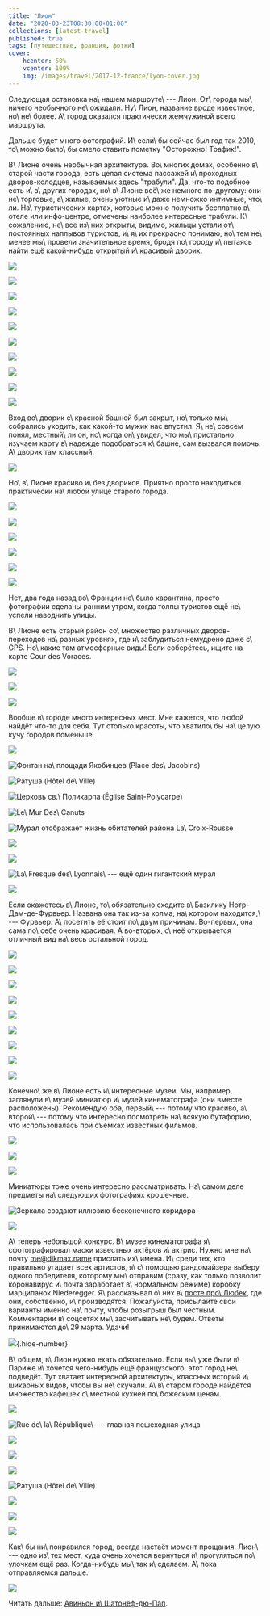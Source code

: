 ```yaml
---
title: "Лион"
date: "2020-03-23T08:30:00+01:00"
collections: [latest-travel]
published: true
tags: [путешествие, франция, фотки]
cover:
    hcenter: 50%
    vcenter: 100%
    img: /images/travel/2017-12-france/lyon-cover.jpg
---
```


Следующая остановка на\ нашем маршруте\ --- Лион. От\ города мы\ ничего
необычного не\ ожидали. Ну\ Лион, название вроде известное, но\ не\ более. 
А\ город оказался практически жемчужиной всего маршрута.

Дальше будет много фотографий. И\ если\ бы сейчас был год так 2010, то\ можно
было\ бы смело ставить пометку "Осторожно! Трафик!".

<!--more-->

В\ Лионе очень необычная архитектура. Во\ многих домах, особенно в\ старой части
города, есть целая система пассажей и\ проходных дворов-колодцев, называемых
здесь "трабули". Да, что-то подобное есть и\ в\ других городах, но\ в\ Лионе
всё\ же немного по-другому: они не\ торговые, а\ жилые, очень уютные и\ даже
немножко интимные, что\ ли. На\ туристических картах, которые можно получить
бесплатно в\ отеле или инфо-центре, отмечены наиболее интересные трабули. 
К\ сожалению, не\ все из\ них открыты, видимо, жильцы устали от\ постоянных
наплывов туристов, и\ я\ их прекрасно понимаю, но\ тем не\ менее мы\ провели
значительное время, бродя по\ городу и\ пытаясь найти ещё какой-нибудь открытый
и\ красивый дворик.

![](/images/travel/2017-12-france/lyon-traboule-1.jpg)

![](/images/travel/2017-12-france/lyon-traboule-2.jpg)

![](/images/travel/2017-12-france/lyon-traboule-3.jpg)

![](/images/travel/2017-12-france/lyon-traboule-4.jpg)

![](/images/travel/2017-12-france/lyon-traboule-5.jpg)

![](/images/travel/2017-12-france/lyon-traboule-6.jpg)

![](/images/travel/2017-12-france/lyon-traboule-7.jpg)

![](/images/travel/2017-12-france/lyon-traboule-8.jpg)

![](/images/travel/2017-12-france/lyon-traboule-9.jpg)

![](/images/travel/2017-12-france/lyon-traboule-10.jpg)

Вход во\ дворик с\ красной башней был закрыт, но\ только мы\ собрались уходить,
как какой-то мужик нас впустил. Я\ не\ совсем понял, местный\ ли он, но\ когда
он\ увидел, что мы\ пристально изучаем карту в\ надежде подобраться к\ башне,
сам вызвался помочь. А\ дворик там классный.

![](/images/travel/2017-12-france/lyon-red-traboule.jpg)

Но\ в\ Лионе красиво и\ без двориков. Приятно просто находиться практически
на\ любой улице старого города.

![](/images/travel/2017-12-france/lyon-streets-1.jpg)

![](/images/travel/2017-12-france/lyon-streets-2.jpg)

![](/images/travel/2017-12-france/lyon-streets-3.jpg)

![](/images/travel/2017-12-france/lyon-streets-4.jpg)

![](/images/travel/2017-12-france/lyon-streets-5.jpg)

![](/images/travel/2017-12-france/lyon-streets-6.jpg)

Нет, два года назад во\ Франции не\ было карантина, просто фотографии сделаны
ранним утром, когда толпы туристов ещё не\ успели наводнить улицы.

В\ Лионе есть старый район со\ множество различных дворов-переходов на\ разных
уровнях, где и\ заблудиться немудрено даже с\ GPS. Но\ какие там атмосферные
виды! Если соберётесь, ищите на карте Cour des Voraces.

![](/images/travel/2017-12-france/lyon-court-de-voraces-1.jpg)

![](/images/travel/2017-12-france/lyon-court-de-voraces-2.jpg)

![](/images/travel/2017-12-france/lyon-court-de-voraces-3.jpg)

Вообще в\ городе много интересных мест. Мне кажется, что любой найдёт что-то для
себя. Тут столько красоты, что хватило\ бы на\ целую кучу городов поменьше.

![](/images/travel/2017-12-france/lyon-beauty-1.jpg)

![Фонтан на\ площади Якобинцев (Place des\ Jacobins)](/images/travel/2017-12-france/lyon-beauty-2.jpg)

![Ратуша (Hôtel de\ Ville)](/images/travel/2017-12-france/lyon-beauty-3.jpg)

![Церковь св.\ Поликарпа (Église Saint-Polycarpe)](/images/travel/2017-12-france/lyon-beauty-4.jpg)

![Le\ Mur Des\ Canuts](/images/travel/2017-12-france/lyon-beauty-5.jpg)

![Мурал отображает жизнь обитателей района La\ Croix-Rousse](/images/travel/2017-12-france/lyon-beauty-6.jpg)

![](/images/travel/2017-12-france/lyon-beauty-7.jpg)

![](/images/travel/2017-12-france/lyon-beauty-8.jpg)

![La\ Fresque des\ Lyonnais\ --- ещё один гигантский мурал](/images/travel/2017-12-france/lyon-beauty-9.jpg)

![](/images/travel/2017-12-france/lyon-beauty-10.jpg)

Если окажетесь в\ Лионе, то\ обязательно сходите в\ Базилику
Нотр-Дам-де-Фурвьер. Названа она так из-за холма, на\ котором находится,\ ---
Фурвьер. А\ посетить её стоит по\ двум причинам. Во-первых, она сама по\ себе
очень красивая. А во-вторых, с\ неё открывается отличный вид на\ весь остальной
город.

![](/images/travel/2017-12-france/lyon-fourviere-1.jpg)

![](/images/travel/2017-12-france/lyon-fourviere-2.jpg)

![](/images/travel/2017-12-france/lyon-fourviere-3.jpg)

![](/images/travel/2017-12-france/lyon-fourviere-4.jpg)

![](/images/travel/2017-12-france/lyon-fourviere-5.jpg)

![](/images/travel/2017-12-france/lyon-fourviere-6.jpg)

![](/images/travel/2017-12-france/lyon-fourviere-7.jpg)

![](/images/travel/2017-12-france/lyon-fourviere-8.jpg)

![](/images/travel/2017-12-france/lyon-fourviere-9.jpg)

Конечно\ же в\ Лионе есть и\ интересные музеи. Мы, например, заглянули в\ музей
миниатюр и\ музей кинематографа (они вместе расположены). Рекомендую оба,
первый\ --- потому что красиво, а\ второй\ --- потому что интересно посмотреть
на\ всякую бутафорию, что использовалась при съёмках известных фильмов.

![](/images/travel/2017-12-france/lyon-movies-1.jpg)

![](/images/travel/2017-12-france/lyon-movies-2.jpg)

![](/images/travel/2017-12-france/lyon-movies-3.jpg)

Миниатюры тоже очень интересно рассматривать. На\ самом деле предметы
на\ следующих фотографиях крошечные.

![Зеркала создают иллюзию бесконечного коридора](/images/travel/2017-12-france/lyon-miniatures-1.jpg)

![](/images/travel/2017-12-france/lyon-miniatures-2.jpg)

А\ теперь небольшой конкурс. В\ музее кинематографа я\ сфотографировал маски
известных актёров и\ актрис. Нужно мне на\ почту 
[me@dikmax.name](mailto:me@dikmax.name?subject=Маски) прислать их\ имена. 
И\ среди тех, кто правильно угадает всех артистов, я\ с\ помощью рандомайзера
выберу одного победителя, которому мы\ отправим (сразу, как только позволит
коронавирус и\ почта заработает в\ нормальном режиме) коробку марципанок
Niederegger. Я\ рассказывал о\ них в\ [посте про\ Любек][luebeck], где они,
собственно, и\ производятся. Пожалуйста, присылайте свои варианты именно
на\ почту, чтобы розыгрыш был честным. Комментарии в\ соцсетях мы\ засчитывать
не\ будем. Ответы принимаются до\ 29 марта. Удачи!

![](/images/travel/2017-12-france/lyon-masks.jpg){.hide-number}

В\ общем, в\ Лион нужно ехать обязательно. Если вы\ уже были в\ Париже
и\ хочется чего-нибудь ещё французского, этот город не\ подведёт. Тут хватает
интересной архитектуры, классных историй и\ шикарных видов, чтобы вы
не\ скучали. А\ в\ старом городе найдётся множество кафешек с\ местной кухней
по\ божеским ценам.

![](/images/travel/2017-12-france/lyon-end-1.jpg)

![Rue de\ la\ République\ --- главная пешеходная улица](/images/travel/2017-12-france/lyon-end-2.jpg)

![](/images/travel/2017-12-france/lyon-end-3.jpg)

![](/images/travel/2017-12-france/lyon-end-4.jpg)

![](/images/travel/2017-12-france/lyon-end-5.jpg)

![Ратуша (Hôtel de\ Ville)](/images/travel/2017-12-france/lyon-end-6.jpg)

![](/images/travel/2017-12-france/lyon-end-7.jpg)

![](/images/travel/2017-12-france/lyon-end-8.jpg)

![](/images/travel/2017-12-france/lyon-end-9.jpg)

Как\ бы ни\ понравился город, всегда настаёт момент прощания. Лион\ --- одно
из\ тех мест, куда очень хочется вернуться и\ прогуляться по\ улочкам ещё раз. 
Когда-нибудь мы\ так и\ сделаем. А\ пока отправляемся дальше.

![](/images/travel/2017-12-france/lyon-last.jpg)

Читать дальше: [Авиньон и\ Шатонёф-дю-Пап](/post/avignon/).

[luebeck]: /post/luebeck/
